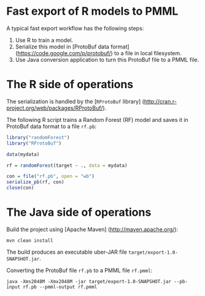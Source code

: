 Fast export of R models to PMML
===============================

A typical fast export workflow has the following steps:

1. Use R to train a model.
2. Serialize this model in [ProtoBuf data format] (https://code.google.com/p/protobuf/) to a file in local filesystem.
3. Use Java conversion application to turn this ProtoBuf file to a PMML file.

# The R side of operations #

The serialization is handled by the [`RProtoBuf` library] (http://cran.r-project.org/web/packages/RProtoBuf/).

The following R script trains a Random Forest (RF) model and saves it in ProtoBuf data format to a file `rf.pb`:
```R
library("randomForest")
library("RProtoBuf")

data(mydata)

rf = randomForest(target ~ ., data = mydata)

con = file("rf.pb", open = "wb")
serialize_pb(rf, con)
close(con)
```

# The Java side of operations #

Build the project using [Apache Maven] (http://maven.apache.org/):
```
mvn clean install
```

The build produces an executable uber-JAR file `target/export-1.0-SNAPSHOT.jar`.

Converting the ProtoBuf file `rf.pb` to a PMML file `rf.pmml`:
```
java -Xms2048M -Xmx2048M -jar target/export-1.0-SNAPSHOT.jar --pb-input rf.pb --pmml-output rf.pmml
```